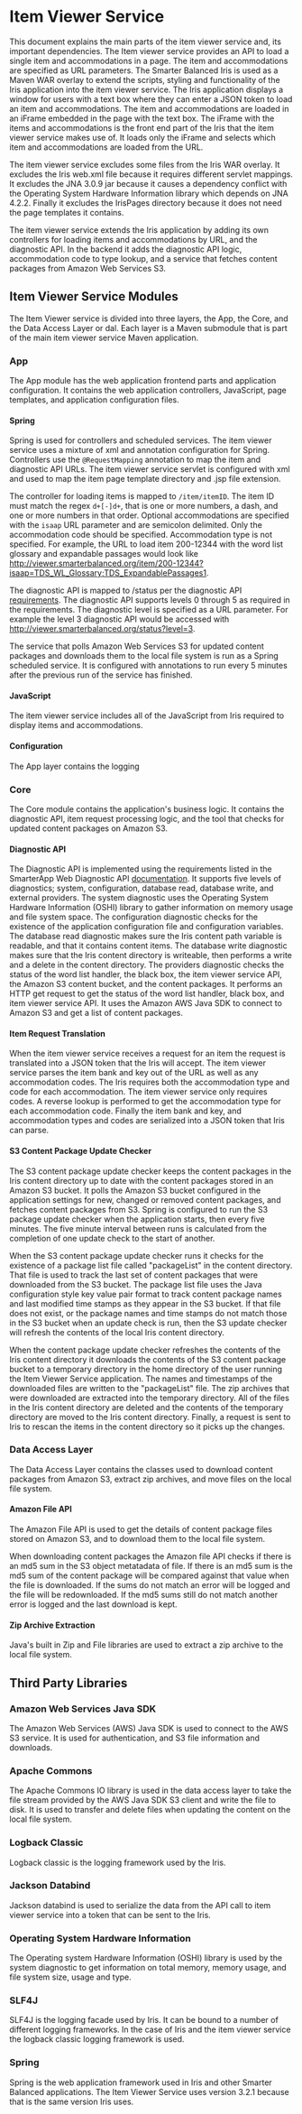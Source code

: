 # Item Viewer Service

This document explains the main parts of the item viewer service and, its important dependencies.
The Item viewer service provides an API to load a single item and accommodations in a page. The item and accommodations are specified as URL parameters.
The Smarter Balanced Iris is used as a Maven WAR overlay to extend the scripts, styling and functionality of the Iris application into the item viewer service.
The Iris application displays a window for users with a text box where they can enter a JSON token to load an item and accommodations. The item and accommodations are loaded in an iFrame embedded in the page with the text box.
The iFrame with the items and accommodations is the front end part of the Iris that the item viewer service makes use of. It loads only the iFrame and selects which item and accommodations are loaded from the URL.

The item viewer service excludes some files from the Iris WAR overlay. It excludes the Iris web.xml file because it requires different servlet mappings. It excludes the JNA 3.0.9 jar because it causes a dependency conflict with the Operating System Hardware Information library which depends on JNA 4.2.2. Finally it excludes the IrisPages directory because it does not need the page templates it contains.

The item viewer service extends the Iris application by adding its own controllers for loading items and accommodations by URL, and the diagnostic API.
In the backend it adds the diagnostic API logic, accommodation code to type lookup, and a service that fetches content packages from Amazon Web Services S3.

## Item Viewer Service Modules
The Item Viewer service is divided into three layers, the App, the Core, and the Data Access Layer or dal.
Each layer is a Maven submodule that is part of the main item viewer service Maven application.

### App
The App module has the web application frontend parts and application configuration. It contains the web application controllers, JavaScript, page templates, and application configuration files.

#### Spring
Spring is used for controllers and scheduled services. The item viewer service uses a mixture of xml and annotation configuration for Spring. Controllers use the `@RequestMapping` annotation to map the item and diagnostic API URLs. The item viewer service servlet is configured with xml and used to map the item page template directory and .jsp file extension.


The controller for loading items is mapped to `/item/itemID`.
The item ID must match the regex `d+[-]d+`, that is one or more numbers, a dash, and one or more numbers in that order.
Optional accommodations are specified with the `isaap` URL parameter and are semicolon delimited. Only the accommodation code should be specified. Accommodation type is not specified.
For example, the URL to load item 200-12344 with the word list glossary and expandable passages would look like   http://viewer.smarterbalanced.org/item/200-12344?isaap=TDS_WL_Glossary;TDS_ExpandablePassages1.


The diagnostic API is mapped to /status per the diagnostic API [requirements](http://www.smarterapp.org/documents/DiagnosticApi.html). The diagnostic API supports levels 0 through 5 as required in the requirements. The diagnostic level is specified as a URL parameter. For example the level 3 diagnostic API would be accessed with http://viewer.smarterbalanced.org/status?level=3.

The service that polls Amazon Web Services S3 for updated content packages and downloads them to the local file system is run as a Spring scheduled service.
It is configured with annotations to run every 5 minutes after the previous run of the service has finished.

#### JavaScript
The item viewer service includes all of the JavaScript from Iris required to display items and accommodations.

#### Configuration
The App layer contains the logging

### Core
The Core module contains the application's business logic. It contains the diagnostic API, item request processing logic, and the tool that checks for updated content packages on Amazon S3.

#### Diagnostic API
The Diagnostic API is implemented using the requirements listed in the SmarterApp Web Diagnostic API [documentation](http://www.smarterapp.org/documents/DiagnosticApi.html).
It supports five levels of diagnostics; system, configuration, database read, database write, and external providers.
The system diagnostic uses the Operating System Hardware Information (OSHI) library to gather information on memory usage and file system space.
The configuration diagnostic checks for the existence of the application configuration file and configuration variables. The database read diagnostic makes sure the Iris content path variable is readable, and that it contains content items.
The database write diagnostic makes sure that the Iris content directory is writeable, then performs a write and a delete in the content directory.
The providers diagnostic checks the status of the word list handler, the black box, the item viewer service API, the Amazon S3 content bucket, and the content packages.
It performs an HTTP get request to get the status of the word list handler, black box, and item viewer service API.
It uses the Amazon AWS Java SDK to connect to Amazon S3 and get a list of content packages.

#### Item Request Translation
When the item viewer service receives a request for an item the request is translated into a JSON token that the Iris will accept.
The item viewer service parses the item bank and key out of the URL as well as any accommodation codes.
The Iris requires both the accommodation type and code for each accommodation. The item viewer service only requires codes.
A reverse lookup is performed to get the accommodation type for each accommodation code.
Finally the item bank and key, and accommodation types and codes are serialized into a JSON token that Iris can parse.

#### S3 Content Package Update Checker
The S3 content package update checker keeps the content packages in the Iris content directory up to date with the content packages stored in an Amazon S3 bucket.
It polls the Amazon S3 bucket configured in the application settings for new, changed or removed content packages, and fetches content packages from S3.
Spring is configured to run the S3 package update checker when the application starts, then every five minutes.
The five minute interval between runs is calculated from the completion of one update check to the start of another.

When the S3 content package update checker runs it checks for the existence of a package list file called "packageList" in the content directory. That file is used to track the last set of content packages that were downloaded from the S3 bucket. The package list file uses the Java configuration style key value pair format to track content package names and last modified time stamps as they appear in the S3 bucket. If that file does not exist, or the package names and time stamps do not match those in the S3 bucket when an update check is run, then the S3 update checker will refresh the contents of the local Iris content directory.


When the content package update checker refreshes the contents of the Iris content directory it downloads the contents of the S3 content package bucket to a temporary directory in the home directory of the user running the Item Viewer Service application.
The names and timestamps of the downloaded files are written to the "packageList" file. The zip archives that were downloaded are extracted into the temporary directory.
 All of the files in the Iris content directory are deleted and the contents of the temporary directory are moved to the Iris content directory.
 Finally, a request is sent to Iris to rescan the items in the content directory so it picks up the changes.

### Data Access Layer
The Data Access Layer contains the classes used to download content packages from Amazon S3, extract zip archives, and move files on the local file system.

#### Amazon File API
The Amazon File API is used to get the details of content package files stored on Amazon S3, and to download them to the local file system.

When downloading content packages the Amazon file API checks if there is an md5 sum in the S3 object metatadata of file. If there is an md5 sum is the md5 sum of the content package will be compared against that value when the file is downloaded.
If the sums do not match an error will be logged and the file will be redownloaded.
If the md5 sums still do not match another error is logged and the last download is kept.

#### Zip Archive Extraction
Java's built in Zip and File libraries are used to extract a zip archive to the local file system.

## Third Party Libraries

### Amazon Web Services Java SDK
The Amazon Web Services (AWS) Java SDK is used to connect to the AWS S3 service. It is used for authentication, and S3 file information and downloads.

### Apache Commons
The Apache Commons IO library is used in the data access layer to take the file stream provided by the AWS Java SDK S3 client and write the file to disk. It is used to transfer and delete files when updating the content on the local file system.


### Logback Classic
Logback classic is the logging framework used by the Iris.

### Jackson Databind
Jackson databind is used to serialize the data from the API call to item viewer service into a token that can be sent to the Iris.

### Operating System Hardware Information
The Operating system Hardware Information (OSHI) library is used by the system diagnostic to get information on total memory, memory usage, and file system size, usage and type.

### SLF4J
SLF4J is the logging facade used by Iris. It can be bound to a number of different logging frameworks. In the case of Iris and the item viewer service the logback classic logging framework is used.

### Spring
Spring is the web application framework used in Iris and other Smarter Balanced applications. The Item Viewer Service uses version 3.2.1 because that is the same version Iris uses.
